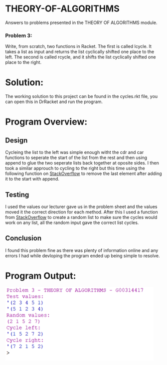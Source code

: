 # THEORY-OF-ALGORITHMS
Answers to problems presented in the THEORY OF ALGORITHMS module.

### Problem 3:
Write, from scratch, two functions in Racket. The first is called lcycle. It takes a
list as input and returns the list cyclically shifted one place to the left. The second
is called rcycle, and it shifts the list cyclically shifted one place to the right.

# Solution:
The working solution to this project can be found in the cycles.rkt file, you can open this in DrRacket and run the program.

# Program Overview:

## Design
Cycleing the list to the left was simple enough witht the cdr and car functions to seperate the start of the list from the rest and then using append to glue the two seperate lists back together at oposite sides. I then took a similar approuch to cycling to the right but this time using the following function on [StackOverflow](https://stackoverflow.com/questions/5006750/removing-last-element-of-a-listscheme) to remove the last element after adding it to the start with append.

## Testing
I used the values our lecturer gave us in the problem sheet and the values moved it the correct direction for each method. After this I used a function from [StackOverflow](https://stackoverflow.com/questions/40497748/building-a-random-list) to create a random list to make sure the cycles would work on any list, all the random input gave the correct list cycles.

## Conclusion
I found this problem fine as there was plenty of information online and any errors I had while devloping the program ended up being simple to resolve.

# Program Output:
![results](prob3.png "output")
